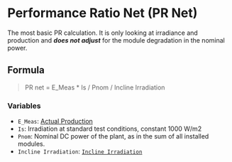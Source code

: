 # Performance Ratio Net (PR Net)

The most basic PR calculation. It is only looking at irradiance and production and __*does not adjust*__ for the module degradation in the nominal power.

## Formula

> PR net = E_Meas * Is / Pnom / Incline Irradiation

### Variables
- `E_Meas`: [Actual Production](../yield_and_weather/actual_production.md)
- `Is`: Irradiation at standard test conditions, constant 1000 W/m2
- `Pnom`: Nominal DC power of the plant, as in the sum of all installed modules.
- `Incline Irradiation`: [`Incline Irradiation`](../yield_and_weather/incline_irradiation.md)
